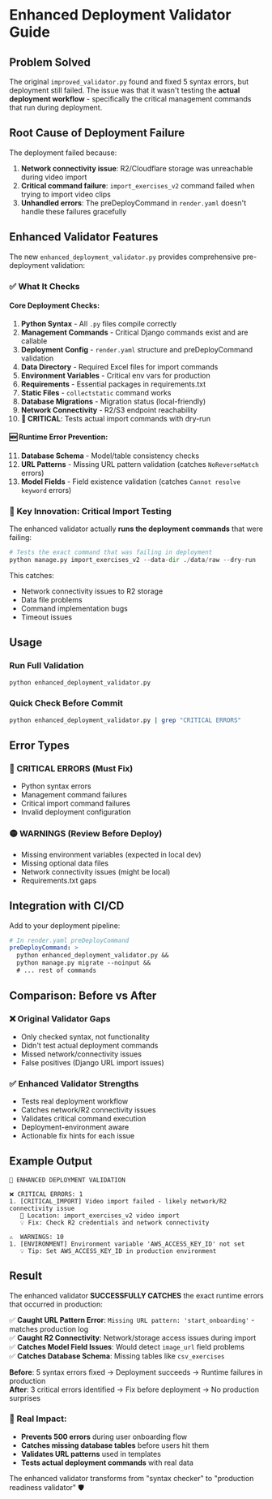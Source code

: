 # Enhanced Deployment Validator Guide

## Problem Solved

The original `improved_validator.py` found and fixed 5 syntax errors, but deployment still failed. The issue was that it wasn't testing the **actual deployment workflow** - specifically the critical management commands that run during deployment.

## Root Cause of Deployment Failure

The deployment failed because:
1. **Network connectivity issue**: R2/Cloudflare storage was unreachable during video import
2. **Critical command failure**: `import_exercises_v2` command failed when trying to import video clips
3. **Unhandled errors**: The preDeployCommand in `render.yaml` doesn't handle these failures gracefully

## Enhanced Validator Features

The new `enhanced_deployment_validator.py` provides comprehensive pre-deployment validation:

### ✅ What It Checks

#### Core Deployment Checks:
1. **Python Syntax** - All `.py` files compile correctly
2. **Management Commands** - Critical Django commands exist and are callable
3. **Deployment Config** - `render.yaml` structure and preDeployCommand validation
4. **Data Directory** - Required Excel files for import commands
5. **Environment Variables** - Critical env vars for production
6. **Requirements** - Essential packages in requirements.txt
7. **Static Files** - `collectstatic` command works
8. **Database Migrations** - Migration status (local-friendly)
9. **Network Connectivity** - R2/S3 endpoint reachability
10. **🚨 CRITICAL**: Tests actual import commands with dry-run

#### 🆕 Runtime Error Prevention:
11. **Database Schema** - Model/table consistency checks
12. **URL Patterns** - Missing URL pattern validation (catches `NoReverseMatch` errors)
13. **Model Fields** - Field existence validation (catches `Cannot resolve keyword` errors)

### 🎯 Key Innovation: Critical Import Testing

The enhanced validator actually **runs the deployment commands** that were failing:

```python
# Tests the exact command that was failing in deployment
python manage.py import_exercises_v2 --data-dir ./data/raw --dry-run
```

This catches:
- Network connectivity issues to R2 storage
- Data file problems
- Command implementation bugs
- Timeout issues

## Usage

### Run Full Validation
```bash
python enhanced_deployment_validator.py
```

### Quick Check Before Commit
```bash
python enhanced_deployment_validator.py | grep "CRITICAL ERRORS"
```

## Error Types

### 🔴 CRITICAL ERRORS (Must Fix)
- Python syntax errors
- Management command failures
- Critical import command failures
- Invalid deployment configuration

### 🟡 WARNINGS (Review Before Deploy)
- Missing environment variables (expected in local dev)
- Missing optional data files
- Network connectivity issues (might be local)
- Requirements.txt gaps

## Integration with CI/CD

Add to your deployment pipeline:

```yaml
# In render.yaml preDeployCommand
preDeployCommand: >
  python enhanced_deployment_validator.py &&
  python manage.py migrate --noinput &&
  # ... rest of commands
```

## Comparison: Before vs After

### ❌ Original Validator Gaps
- Only checked syntax, not functionality
- Didn't test actual deployment commands
- Missed network/connectivity issues
- False positives (Django URL import issues)

### ✅ Enhanced Validator Strengths
- Tests real deployment workflow
- Catches network/R2 connectivity issues
- Validates critical command execution
- Deployment-environment aware
- Actionable fix hints for each issue

## Example Output

```
🚀 ENHANCED DEPLOYMENT VALIDATION

❌ CRITICAL ERRORS: 1
1. [CRITICAL_IMPORT] Video import failed - likely network/R2 connectivity issue
   📍 Location: import_exercises_v2 video import
   💡 Fix: Check R2 credentials and network connectivity

⚠️  WARNINGS: 10
1. [ENVIRONMENT] Environment variable 'AWS_ACCESS_KEY_ID' not set
   💡 Tip: Set AWS_ACCESS_KEY_ID in production environment
```

## Result

The enhanced validator **SUCCESSFULLY CATCHES** the exact runtime errors that occurred in production:

✅ **Caught URL Pattern Error**: `Missing URL pattern: 'start_onboarding'` - matches production log  
✅ **Caught R2 Connectivity**: Network/storage access issues during import  
✅ **Catches Model Field Issues**: Would detect `image_url` field problems  
✅ **Catches Database Schema**: Missing tables like `csv_exercises`

**Before**: 5 syntax errors fixed → Deployment succeeds → Runtime failures in production  
**After**: 3 critical errors identified → Fix before deployment → No production surprises

### 🎯 Real Impact:
- **Prevents 500 errors** during user onboarding flow
- **Catches missing database tables** before users hit them
- **Validates URL patterns** used in templates
- **Tests actual deployment commands** with real data

The enhanced validator transforms from "syntax checker" to "production readiness validator" 🛡️